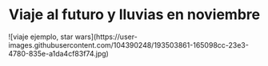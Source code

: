 <h1 align="center"> Viaje al futuro y lluvias en noviembre </h1>
![viaje ejemplo, star wars](https://user-images.githubusercontent.com/104390248/193503861-165098cc-23e3-4780-835e-a1da4cf83f74.jpg)
